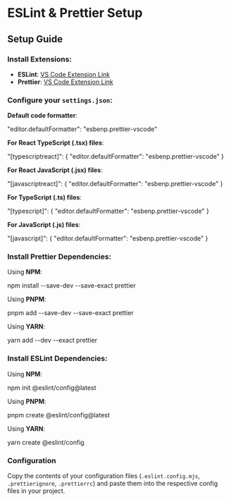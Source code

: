 # ESLint & Prettier Setup

## Setup Guide

### Install Extensions:

-   **ESLint**: [VS Code Extension Link](https://marketplace.visualstudio.com/items?itemName=dbaeumer.vscode-eslint)
-   **Prettier**: [VS Code Extension Link](https://marketplace.visualstudio.com/items?itemName=esbenp.prettier-vscode)

### Configure your `settings.json`:

**Default code formatter**:

"editor.defaultFormatter": "esbenp.prettier-vscode"

**For React TypeScript (.tsx) files**:

"[typescriptreact]": {
"editor.defaultFormatter": "esbenp.prettier-vscode"
}

**For React JavaScript (.jsx) files**:

"[javascriptreact]": {
"editor.defaultFormatter": "esbenp.prettier-vscode"
}

**For TypeScript (.ts) files**:

"[typescript]": {
"editor.defaultFormatter": "esbenp.prettier-vscode"
}

**For JavaScript (.js) files**:

"[javascript]": {
"editor.defaultFormatter": "esbenp.prettier-vscode"
}

### Install Prettier Dependencies:

Using **NPM**:

npm install --save-dev --save-exact prettier

Using **PNPM**:

pnpm add --save-dev --save-exact prettier

Using **YARN**:

yarn add --dev --exact prettier

### Install ESLint Dependencies:

Using **NPM**:

npm init @eslint/config@latest

Using **PNPM**:

pnpm create @eslint/config@latest

Using **YARN**:

yarn create @eslint/config

### Configuration

Copy the contents of your configuration files (`.eslint.config.mjs`, `.prettierignore`, `.prettierrc`) and paste them into the respective config files in your project.
